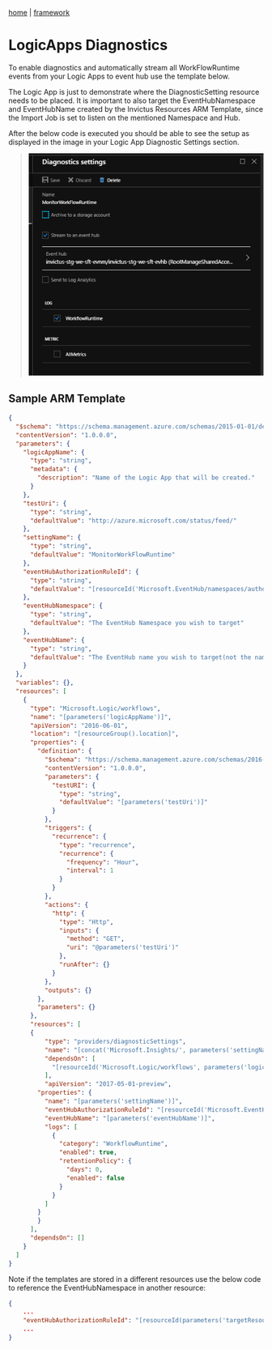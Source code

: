 [home](../README.md) | [framework](framework.md)

# LogicApps Diagnostics

To enable diagnostics and automatically stream all WorkFlowRuntime events from your Logic Apps to event hub use the template below.

The Logic App is just to demonstrate where the DiagnosticSetting resource needs to be placed. It is important to also target the EventHubNamespace and EventHubName created by the Invictus Resources ARM Template, since the Import Job is set to listen on the mentioned Namespace and Hub.

After the below code is executed you should be able to see the setup as displayed in the image in your Logic App Diagnostic Settings section.

> ![diagnostics](../images/ladiagnostics.png)

## Sample ARM Template

```json
{
  "$schema": "https://schema.management.azure.com/schemas/2015-01-01/deploymentTemplate.json#",
  "contentVersion": "1.0.0.0",
  "parameters": {
    "logicAppName": {
      "type": "string",
      "metadata": {
        "description": "Name of the Logic App that will be created."
      }
    },
    "testUri": {
      "type": "string",
      "defaultValue": "http://azure.microsoft.com/status/feed/"
    },
    "settingName": {
      "type": "string",
      "defaultValue": "MonitorWorkFlowRuntime"
    },
    "eventHubAuthorizationRuleId": {
      "type": "string",
      "defaultValue": "[resourceId('Microsoft.EventHub/namespaces/authorizationRules', 'invictus-stg-we-sft-evhb', 'RootManageSharedAccessKey')]"
    },
    "eventHubNamespace": {
      "type": "string",
      "defaultValue": "The EventHub Namespace you wish to target"
    },
    "eventHubName": {
      "type": "string",
      "defaultValue": "The EventHub name you wish to target(not the namespace)"
    }
  },
  "variables": {},
  "resources": [
    {
      "type": "Microsoft.Logic/workflows",
      "name": "[parameters('logicAppName')]",
      "apiVersion": "2016-06-01",
      "location": "[resourceGroup().location]",
      "properties": {
        "definition": {
          "$schema": "https://schema.management.azure.com/schemas/2016-06-01/Microsoft.Logic.json",
          "contentVersion": "1.0.0.0",
          "parameters": {
            "testURI": {
              "type": "string",
              "defaultValue": "[parameters('testUri')]"
            }
          },
          "triggers": {
            "recurrence": {
              "type": "recurrence",
              "recurrence": {
                "frequency": "Hour",
                "interval": 1
              }
            }
          },
          "actions": {
            "http": {
              "type": "Http",
              "inputs": {
                "method": "GET",
                "uri": "@parameters('testUri')"
              },
              "runAfter": {}
            }
          },
          "outputs": {}
        },
        "parameters": {}
      },
      "resources": [
      {
          "type": "providers/diagnosticSettings",
          "name": "[concat('Microsoft.Insights/', parameters('settingName'))]",
          "dependsOn": [
            "[resourceId('Microsoft.Logic/workflows', parameters('logicAppName'))]"
          ],
          "apiVersion": "2017-05-01-preview",
        "properties": {
          "name": "[parameters('settingName')]",
          "eventHubAuthorizationRuleId": "[resourceId('Microsoft.EventHub/namespaces/authorizationRules', parameters('eventHubNamespace'), 'RootManageSharedAccessKey')]",
          "eventHubName": "[parameters('eventHubName')]",
          "logs": [
            {
              "category": "WorkflowRuntime",
              "enabled": true,
              "retentionPolicy": {
                "days": 0,
                "enabled": false
              }
            }
          ]
        }
        }
      ],
      "dependsOn": []
    }
  ]
}
```

Note if the templates are stored in a different resources use the below code to reference the EventHubNamespace in another resource:

```json
{
    ...
    "eventHubAuthorizationRuleId": "[resourceId(parameters('targetResourceGroup'),'Microsoft.EventHub/namespaces/authorizationRules', parameters('eventHubNamespace'), 'RootManageSharedAccessKey')]"
    ...
}
```
